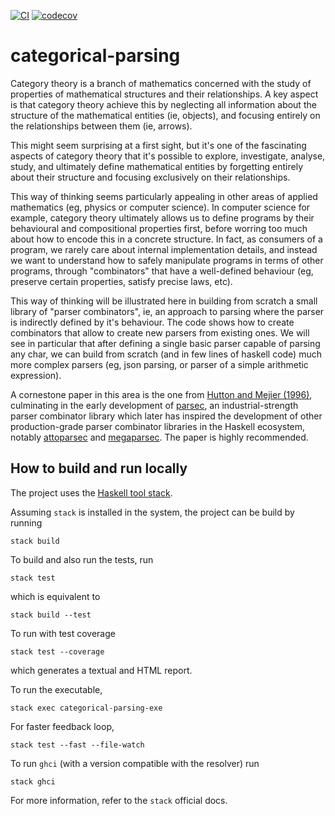 [![CI](https://github.com/alessandrocandolini/categorical-parsing/actions/workflows/ci.yml/badge.svg)](https://github.com/alessandrocandolini/categorical-parsing/actions/workflows/ci.yml) [![codecov](https://codecov.io/gh/alessandrocandolini/categorical-parsing/branch/main/graph/badge.svg?token=0yn0y8khDX)](https://codecov.io/gh/alessandrocandolini/categorical-parsing)

# categorical-parsing

Category theory is a branch of mathematics concerned with the study of properties of mathematical structures and their relationships. A key aspect is that category theory achieve this by neglecting all information about the structure of the mathematical entities (ie, objects), and focusing entirely on the relationships between them (ie, arrows). 

This might seem surprising at a first sight, but it's one of the fascinating aspects of category theory that it's possible to explore, investigate, analyse, study, and ultimately define mathematical entities by forgetting entirely about their structure and focusing exclusively on their relationships. 

This way of thinking seems particularly appealing in other areas of applied mathematics (eg, physics or computer science). In computer science for example, category theory ultimately allows us to define programs by their behavioural and compositional properties first, before worring too much about how to encode this in a concrete structure. In fact, as consumers of a program, we rarely care about internal implementation details, and instead we want to understand how to safely manipulate programs in terms of other programs, through "combinators" that have a well-defined behaviour (eg, preserve certain properties, satisfy precise laws, etc). 

This way of thinking will be illustrated here in building from scratch a small library of "parser combinators", ie, an approach to parsing where the parser is indirectly defined by it's behaviour. The code shows how to create combinators that allow to create new parsers from existing ones. We will see in particular that after defining a single basic parser capable of parsing any char, we can build from scratch (and in few lines of haskell code) much more complex parsers (eg, json parsing, or parser of a simple arithmetic expression). 

A cornestone paper in this area is the one from [Hutton and Mejier (1996)](https://www.cs.nott.ac.uk/~pszgmh/monparsing.pdf), culminating in the early development of [parsec]( https://hackage.haskell.org/package/parsec), an industrial-strength parser combinator library which later has inspired the development of other production-grade parser combinator libraries in the Haskell ecosystem, notably [attoparsec](https://hackage.haskell.org/package/attoparsec) and [megaparsec](https://hackage.haskell.org/package/megaparsec). The paper is highly recommended. 

## How to build and run locally

The project uses the [Haskell tool stack](https://docs.haskellstack.org/en/stable/README/).

Assuming `stack` is installed in the system, the project can be build by running
```
stack build
```
To build and also run the tests, run
```
stack test
```
which is equivalent to
```
stack build --test
```
To run with test coverage
```
stack test --coverage
```
which generates a textual and HTML report.

To run the executable,
```
stack exec categorical-parsing-exe
```
For faster feedback loop,
```
stack test --fast --file-watch
```
To run `ghci` (with a version compatible with the resolver) run
```
stack ghci
```
For more information, refer to the `stack` official docs.
